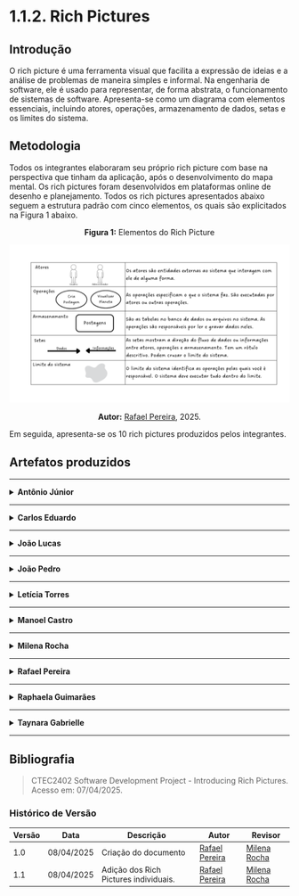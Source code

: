 # 1.1.2. Rich Pictures

## Introdução

O rich picture é uma ferramenta visual que facilita a expressão de ideias e a análise de problemas de maneira simples e informal. Na engenharia de software, ele é usado para representar, de forma abstrata, o funcionamento de sistemas de software. Apresenta-se como um diagrama com elementos essenciais, incluindo atores, operações, armazenamento de dados, setas e os limites do sistema.


## Metodologia

Todos os integrantes elaboraram seu próprio rich picture com base na perspectiva que tinham da aplicação, após o desenvolvimento do mapa mental. Os rich pictures foram desenvolvidos em plataformas online de desenho e planejamento. 
Todos os rich pictures apresentados abaixo seguem a estrutura padrão com cinco elementos, os quais são explicitados na Figura 1 abaixo.

<center>

**Figura 1:** Elementos do Rich Picture

![Mapa Mental](assets/LegendaRichPicture.png)

**Autor:** [Rafael Pereira](https://github.com/rafgpereira), 2025.
</center>

Em seguida, apresenta-se os 10 rich pictures produzidos pelos integrantes.

## Artefatos produzidos

---

<details>
<summary><b>Antônio Júnior</b></summary>

<center>

**Figura 2:** Rich Picture Antônio Júnior

![Antonio Junior](assets/RPAntonio.png)

**Autor:** [Antônio Júnior](https://github.com/antonioleaojr), 2025.
</center>
</details>

---

<details>
<summary><b>Carlos Eduardo</b></summary>

<center>

**Figura 3:** Rich Picture Carlos Eduardo

![Carlos Eduardo](assets/RPCarlos.png)

**Autor:** [Carlos Eduardo](https://github.com/dudupaz), 2025.
</center>
</details>

---

<details>
<summary><b>João Lucas</b></summary>

<center>

**Figura 4:** Rich Picture João Lucas

![João Lucas](assets/RPJLucas.png)

**Autor:** [João Lucas](https://github.com/jlucasiqueira), 2025.
</center>
</details>

---

<details>
<summary><b>João Pedro</b></summary>

<center>

**Figura 5:** Rich Picture João Pedro

![João Pedro](assets/RPJPedro.png)

**Autor:** [João Pedro](https://github.com/JoaoPedrooSS), 2025.
</center>
</details>

---
<details>
<summary><b>Letícia Torres</b></summary>

<center>

**Figura 6:** Rich Picture Letícia Torres

![Letícia Torres](assets/RPLeticia.png)

**Autor:** [Letícia Torres](https://github.com/leticiatmartins), 2025.
</center>
</details>

---
<details>
<summary><b>Manoel Castro</b></summary>

<center>

**Figura 7:** Rich Picture Manoel Castro

![Manoel Castro](assets/RPManoel.png)

**Autor:** [Manoel Castro](https://github.com/manoelmoura), 2025.
</center>
</details>

---
<details>
<summary><b>Milena Rocha</b></summary>

<center>

**Figura 8:** Rich Picture Milena Rocha

![Milena Rocha](assets/RPMilena.png)

**Autor:** [Milena Rocha](https://github.com/MilenaFRocha), 2025.
</center>
</details>

---
<details>
<summary><b>Rafael Pereira</b></summary>

<center>

**Figura 9:** Rich Picture Rafael Pereira

![Rafael Pereira](assets/RPRafael.png)

**Autor:** [Rafael Pereira](https://github.com/rafgpereira), 2025.
</center>
</details>

---
<details>
<summary><b>Raphaela Guimarães</b></summary>

<center>

**Figura 10:** Rich Picture Raphaela Guimarães

![Raphaela Guimarães](assets/RPRaphaela.png)

**Autor:** [Raphaela Guimarães](https://github.com/raphaiela), 2025.
</center>
</details>

---
<details>
<summary><b>Taynara Gabrielle</b></summary>

<center>

**Figura 11:** Rich Picture Taynara Gabrielle

![Taynara Gabrielle](assets/RPTaynara.png)

**Autor:** [Taynara Gabrielle](https://github.com/taybalau), 2025.
</center>
</details>

---

## Bibliografia

> CTEC2402 Software Development Project - Introducing Rich Pictures. Acesso em: 07/04/2025.


### **Histórico de Versão**

| Versão | Data       | Descrição                                      | Autor               | Revisor            |
|--------|------------|------------------------------------------------|---------------------|--------------------|
| 1.0    | 08/04/2025 | Criação do documento | [Rafael Pereira](https://github.com/rafgpereira)   |  [Milena Rocha](https://github.com/milenafrocha)  |
| 1.1    | 08/04/2025 | Adição dos Rich Pictures individuais. | [Rafael Pereira](https://github.com/rafgpereira)   |  [Milena Rocha](https://github.com/milenafrocha)  |